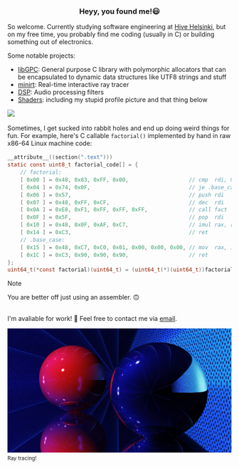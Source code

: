 <h3 align="center"><strong>Heyy, you found me!😃</strong></h3>

So welcome. Currently studying software engineering at [Hive Helsinki](https://www.hive.fi/en/), but on my free time, you probably find me coding (usually in C) or building something out of electronics.

Some notable projects:

- [libGPC](https://github.com/PrinssiFiestas/libGPC): General purpose C library with polymorphic allocators that can be encapsulated to dynamic data structures like UTF8 strings and stuff
- [minirt](https://github.com/susikohmelo/minirt): Real-time interactive ray tracer
- [DSP](https://github.com/PrinssiFiestas/DSP): Audio processing filters
- [Shaders](https://www.shadertoy.com/profile/LorenzoFiestas): including my stupid profile picture and that thing below
<img src="https://github.com/PrinssiFiestas/PrinssiFiestas/blob/main/lines.gif"/> 

Sometimes, I get sucked into rabbit holes and end up doing weird things for fun. For example, here's C callable `factorial()` implemented by hand in raw x86-64 Linux machine code:
```c
__attribute__((section(".text")))
static const uint8_t factorial_code[] = {
    // factorial:
    [ 0x00 ] = 0x48, 0x83, 0xFF, 0x00,                   // cmp  rdi, 0
    [ 0x04 ] = 0x74, 0x0F,                               // je .base_case
    [ 0x06 ] = 0x57,                                     // push rdi
    [ 0x07 ] = 0x48, 0xFF, 0xCF,                         // dec  rdi
    [ 0x0A ] = 0xE8, 0xF1, 0xFF, 0xFF, 0xFF,             // call fact
    [ 0x0F ] = 0x5F,                                     // pop  rdi
    [ 0x10 ] = 0x48, 0x0F, 0xAF, 0xC7,                   // imul rax, rdi
    [ 0x14 ] = 0xC3,                                     // ret
    // .base_case:
    [ 0x15 ] = 0x48, 0xC7, 0xC0, 0x01, 0x00, 0x00, 0x00, // mov  rax, 1
    [ 0x1C ] = 0xC3, 0x90, 0x90, 0x90,                   // ret
};
uint64_t(*const factorial)(uint64_t) = (uint64_t(*)(uint64_t))factorial_code;
```
>[!NOTE]
>You are better off just using an assembler. 🙃<br/><br/>

I'm avaliable for work! 🔨 Feel free to contact me via [email](mailto:lorenzo.fiestas@lorenzofiestas.dev).

<img src="https://github.com/PrinssiFiestas/PrinssiFiestas/blob/main/redblue.jpg"/> 
<sup> Ray tracing! <sup/>
